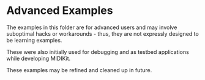 # Advanced Examples

The examples in this folder are for advanced users and may involve suboptimal hacks or workarounds - thus, they are not expressly designed to be learning examples.

These were also initially used for debugging and as testbed applications while developing MIDIKit.

These examples may be refined and cleaned up in future.